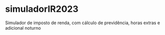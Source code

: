 # simuladorIR2023
Simulador de imposto de renda, com cálculo de previdência, horas extras e adicional noturno
